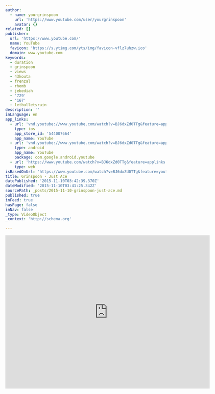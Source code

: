 ```yaml
---
author:
  - name: yourgrinspoon
    url: 'https://www.youtube.com/user/yourgrinspoon'
    avatar: {}
related: []
publisher:
  url: 'https://www.youtube.com/'
  name: YouTube
  favicon: 'https://s.ytimg.com/yts/img/favicon-vflz7uhzw.ico'
  domain: www.youtube.com
keywords:
  - duration
  - grinspoon
  - views
  - 43kouta
  - frenzal
  - rhomb
  - jebediah
  - '729'
  - '167'
  - letbulletsrain
description: ''
inLanguage: en
app_links:
  - url: 'vnd.youtube://www.youtube.com/watch?v=BJ6dxZd0TTg&feature=applinks'
    type: ios
    app_store_id: '544007664'
    app_name: YouTube
  - url: 'vnd.youtube://www.youtube.com/watch?v=BJ6dxZd0TTg&feature=applinks'
    type: android
    app_name: YouTube
    package: com.google.android.youtube
  - url: 'https://www.youtube.com/watch?v=BJ6dxZd0TTg&feature=applinks'
    type: web
isBasedOnUrl: 'https://www.youtube.com/watch?v=BJ6dxZd0TTg&feature=youtu.be'
title: Grinspoon - Just Ace
datePublished: '2015-11-10T03:42:39.370Z'
dateModified: '2015-11-10T03:41:25.342Z'
sourcePath: _posts/2015-11-10-grinspoon-just-ace.md
published: true
inFeed: true
hasPage: false
inNav: false
_type: VideoObject
_context: 'http://schema.org'

---
```

<iframe src="https://cdn.embedly.com/widgets/media.html?src=https%3A%2F%2Fwww.youtube.com%2Fembed%2FBJ6dxZd0TTg%3Ffeature%3Doembed&amp;url=https%3A%2F%2Fwww.youtube.com%2Fwatch%3Fv%3DBJ6dxZd0TTg%26feature%3Dyoutu.be&amp;image=https%3A%2F%2Fi.ytimg.com%2Fvi%2FBJ6dxZd0TTg%2Fhqdefault.jpg&amp;key=b7d04c9b404c499eba89ee7072e1c4f7&amp;type=text%2Fhtml&amp;schema=youtube" width="640" height="480" scrolling="no" frameborder="0" allowfullscreen="allowfullscreen" style=""></iframe>